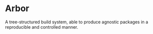 # Arbor

A tree-structured build system, able to produce agnostic packages in a reproducible and controlled manner.
